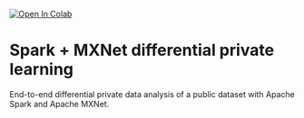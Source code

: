 [![Open In Colab](https://colab.research.google.com/assets/colab-badge.svg)](https://colab.research.google.com/github/alessio-proietti/spark-mxnet-differential-privacy/blob/main/diffential_private_classification_w_neural_network.ipynb)

# Spark + MXNet differential private learning
End-to-end differential private data analysis of a public dataset with Apache Spark and Apache MXNet.
